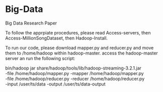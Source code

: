 # Big-Data
Big Data Research Paper

To follow the apprpiate procedures, please read Access-servers, then Access-MillionSongDataset, then Hadoop-Install.


To run our code, please download mapper.py and reducer.py and move them to /home/hadoop within hadoop-master. access the hadoop-master server an run the following script:


bin/hadoop jar share/hadoop/tools/lib/hadoop-streaming-3.2.1.jar \
-file /home/hadoop/mapper.py    -mapper /home/hadoop/mapper.py \
-file /home/hadoop/reducer.py   -reducer /home/hadoop/reducer.py \
-input /user/ts/data -output /user/ts/data-output
